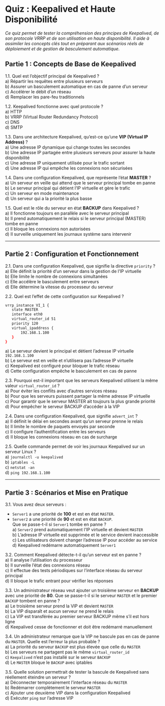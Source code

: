 # **Quiz : Keepalived et Haute Disponibilité**  

*Ce quiz permet de tester la compréhension des principes de Keepalived, de son protocole VRRP et de son utilisation en haute disponibilité. Il aide à assimiler les concepts clés tout en préparant aux scénarios réels de déploiement et de gestion de basculement automatique.*

## **Partie 1 : Concepts de Base de Keepalived**  

1.1. Quel est l’objectif principal de Keepalived ?  
   a) Répartir les requêtes entre plusieurs serveurs  
   b) Assurer un basculement automatique en cas de panne d’un serveur  
   c) Accélérer le débit d’un réseau  
   d) Remplacer les pare-feu traditionnels  

1.2. Keepalived fonctionne avec quel protocole ?  
   a) HTTP  
   b) VRRP (Virtual Router Redundancy Protocol)  
   c) DNS  
   d) SMTP  

1.3. Dans une architecture Keepalived, qu’est-ce qu’une **VIP (Virtual IP Address)** ?  
   a) Une adresse IP dynamique qui change toutes les secondes  
   b) Une adresse IP partagée entre plusieurs serveurs pour assurer la haute disponibilité  
   c) Une adresse IP uniquement utilisée pour le trafic sortant  
   d) Une adresse IP qui empêche les connexions non sécurisées  

1.4. Dans une configuration Keepalived, que représente l’état **MASTER** ?  
   a) Un serveur en veille qui attend que le serveur principal tombe en panne  
   b) Le serveur principal qui détient l’IP virtuelle et gère le trafic  
   c) Un serveur en mode maintenance  
   d) Un serveur qui a la priorité la plus basse  

1.5. Quel est le rôle du serveur en état **BACKUP** dans Keepalived ?  
   a) Il fonctionne toujours en parallèle avec le serveur principal  
   b) Il prend automatiquement le relais si le serveur principal (MASTER) tombe en panne  
   c) Il bloque les connexions non autorisées  
   d) Il surveille uniquement les journaux système sans intervenir  

---

## **Partie 2 : Configuration et Fonctionnement**  

2.1. Dans une configuration Keepalived, que signifie la directive `priority` ?  
   a) Elle définit la priorité d’un serveur dans la gestion de l’IP virtuelle  
   b) Elle limite le nombre de connexions simultanées  
   c) Elle accélère le basculement entre serveurs  
   d) Elle détermine la vitesse du processeur du serveur  

2.2. Quel est l’effet de cette configuration sur Keepalived ?  
```bash
vrrp_instance VI_1 {
   state MASTER
   interface eth0
   virtual_router_id 51
   priority 120
   virtual_ipaddress {
       192.168.1.100
   }
}
```
   a) Le serveur devient le principal et détient l’adresse IP virtuelle `192.168.1.100`  
   b) Le serveur est en veille et n’utilisera pas l’adresse IP virtuelle  
   c) Keepalived est configuré pour bloquer le trafic réseau  
   d) Cette configuration empêche le basculement en cas de panne  

2.3. Pourquoi est-il important que les serveurs Keepalived utilisent la même valeur `virtual_router_id` ?  
   a) Pour éviter les conflits avec d’autres services réseau  
   b) Pour que les serveurs puissent partager la même adresse IP virtuelle  
   c) Pour garantir que le serveur MASTER ait toujours la plus grande priorité  
   d) Pour empêcher le serveur BACKUP d’accéder à la VIP  

2.4. Dans une configuration Keepalived, que signifie `advert_int` ?  
   a) Il définit le délai en secondes avant qu’un serveur prenne le relais  
   b) Il limite le nombre de paquets envoyés par seconde  
   c) Il configure l’authentification entre les serveurs  
   d) Il bloque les connexions réseau en cas de surcharge  

2.5. Quelle commande permet de voir les journaux Keepalived sur un serveur Linux ?  
   a) `journalctl -u keepalived`  
   b) `iptables -L`  
   c) `netstat -an`  
   d) `ping 192.168.1.100`  

---

## **Partie 3 : Scénarios et Mise en Pratique**  

3.1. Vous avez deux serveurs :  
- `Server1` a une priorité de **100** et est en état `MASTER`.  
- `Server2` a une priorité de **90** et est en état `BACKUP`.  
Que se passe-t-il si `Server1` tombe en panne ?  
   a) `Server2` prend automatiquement l’IP virtuelle et devient `MASTER`  
   b) L’adresse IP virtuelle est supprimée et le service devient inaccessible  
   c) Les utilisateurs doivent changer l’adresse IP pour accéder au service  
   d) Keepalived redémarre automatiquement `Server1`  

3.2. Comment Keepalived détecte-t-il qu’un serveur est en panne ?  
   a) Il analyse l’utilisation du processeur  
   b) Il surveille l’état des connexions réseau  
   c) Il effectue des tests périodiques sur l’interface réseau du serveur principal  
   d) Il bloque le trafic entrant pour vérifier les réponses  

3.3. Un administrateur réseau veut ajouter un troisième serveur en **BACKUP** avec une priorité de **80**. Que se passe-t-il si le serveur `MASTER` et le premier `BACKUP` tombent en panne ?  
   a) Le troisième serveur prend la VIP et devient `MASTER`  
   b) La VIP disparaît et aucun serveur ne prend le relais  
   c) La VIP est transférée au premier serveur BACKUP même s’il est hors ligne  
   d) Keepalived cesse de fonctionner et doit être redémarré manuellement  

3.4. Un administrateur remarque que la VIP ne bascule pas en cas de panne du `MASTER`. Quelle est l’erreur la plus probable ?  
   a) La priorité du serveur `BACKUP` est plus élevée que celle du `MASTER`  
   b) Les serveurs ne partagent pas le même `virtual_router_id`  
   c) `Keepalived` n’est pas installé sur le serveur `BACKUP`  
   d) Le `MASTER` bloque le `BACKUP` avec iptables  

3.5. Quelle solution permettrait de tester la bascule de Keepalived sans réellement éteindre un serveur ?  
   a) Déconnecter temporairement l’interface réseau du `MASTER`  
   b) Redémarrer complètement le serveur `MASTER`  
   c) Ajouter une deuxième VIP dans la configuration Keepalived  
   d) Exécuter `ping` sur l’adresse VIP  


